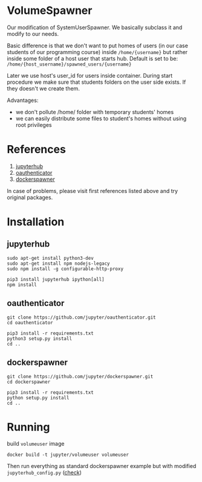 # VolumeSpawner

Our modification of SystemUserSpawner. We basically subclass it and modify to
our needs.

Basic difference is that we don't want to put homes of users (in our case
students of our programming course) inside ``/home/{username}`` but rather inside
some folder of a host user that starts hub. Default is set to be:
``/home/{host_username}/spawned_users/{username}``

Later we use host's user_id for users inside container.
During start procedure we make sure that students folders on the user side
exists. If they doesn't we create them.

Advantages:
* we don't pollute /home/ folder with temporary students' homes
* we can easily distribute some files to student's homes without using root
    privileges

# References
1. [jupyterhub](https://github.com/jupyter/jupyterhub)
2. [oauthenticator](https://github.com/jupyter/oauthenticator)
3. [dockerspawner](https://github.com/jupyter/dockerspawner)

In case of problems, please visit first references listed above and try original
packages.


# Installation
## jupyterhub
```
sudo apt-get install python3-dev
sudo apt-get install npm nodejs-legacy
sudo npm install -g configurable-http-proxy

pip3 install jupyterhub ipython[all]
npm install
```

## oauthenticator
```
git clone https://github.com/jupyter/oauthenticator.git
cd oauthenticator

pip3 install -r requirements.txt
python3 setup.py install
cd ..
```

## dockerspawner
```
git clone https://github.com/jupyter/dockerspawner.git
cd dockerspawner

pip3 install -r requirements.txt
python setup.py install
cd ..
```



# Running

build ``volumeuser`` image
```
docker build -t jupyter/volumeuser volumeuser
```

Then run everything as standard dockerspawner example but with modified
``jupyterhub_config.py`` ([check](https://github.com/jupyter/dockerspawner/tree/master/examples/oauth))
